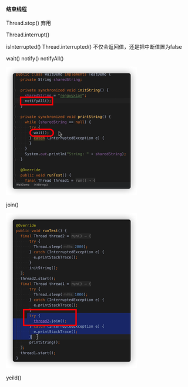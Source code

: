 #### 结束线程

Thread.stop() 弃用

Thread.interrupt()

isInterrupted()       Thread.interrupted() 不仅会返回值，还是把中断值置为false

wait() notify()    notifyAll()

<img src="图片/线程通信.assets/image-20210717182726522.png" alt="image-20210717182726522" style="zoom:50%;" />

join()

<img src="图片/线程通信.assets/image-20210717183806619.png" alt="image-20210717183806619" style="zoom:50%;" />

yeild()
